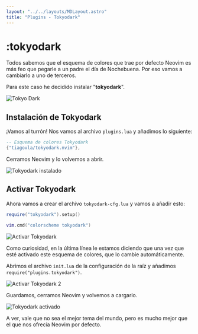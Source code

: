 ```yaml
---
layout: "../../layouts/MDLayout.astro"
title: "Plugins - Tokyodark"
---
```


# :tokyodark

Todos sabemos que el esquema de colores que trae por defecto Neovim es más feo que
pegarle a un padre el día de Nochebuena. Por eso vamos a cambiarlo a uno de terceros.

Para este caso he decidido instalar "**tokyodark**".

<img src="https://user-images.githubusercontent.com/30515389/115807570-42385080-a3bf-11eb-8286-c981b5093ffa.png" alt="Tokyo Dark" />

## Instalación de Tokyodark

¡Vamos al turrón! Nos vamos al archivo `plugins.lua` y añadimos lo siguiente:

``` lua
-- Esquema de colores Tokyodark
{"tiagovla/tokyodark.nvim"},
```

Cerramos Neovim y lo volvemos a abrir.

<img src="/guia-neovim/images/tokyodark/lazy-tokyodark.webp" alt="Tokyodark instalado" />

## Activar Tokyodark

Ahora vamos a crear el archivo `tokyodark-cfg.lua` y vamos a añadir esto:

``` lua
require("tokyodark").setup()

vim.cmd("colorscheme tokyodark")
```

<img src="/guia-neovim/images/tokyodark/activar-tokyodark.webp" alt="Activar Tokyodark" />

Como curiosidad, en la última línea le estamos diciendo que una vez que esté activado
este esquema de colores, que lo cambie automáticamente.

Abrimos el archivo `init.lua` de la configuración de la raíz y añadimos
`require("plugins.tokyodark")`.

<img src="/guia-neovim/images/tokyodark/activar-tokyodark2.webp" alt="Activar Tokyodark 2" />

Guardamos, cerramos Neovim y volvemos a cargarlo.

<img src="/guia-neovim/images/tokyodark/tokyodark-activado.webp" alt="Tokyodark activado" />

A ver, vale que no sea el mejor tema del mundo, pero es mucho mejor que el que nos
ofrecía Neovim por defecto.
